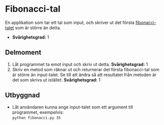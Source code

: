 # Fibonacci-tal

En applikation som tar ett tal som input, och skriver ut det första [fibonacci-talet](http://en.wikipedia.org/wiki/Fibonacci_number) som är större än detta.

- **Svårighetsgrad:** 1

## Delmoment

1. Låt programmet ta emot input och skriv ut detta. **Svårighetsgrad:** 1
2. Skriv en metod som räknar ut och returnerar det första fibonacci-tal som är större än input-talet. Se till att ändra så att resultatet från metoden är det som skrivs ut istället. **Svårighetsgrad:** 1

## Utbyggnad

- Låt användaren kunna ange input-talet som ett argument till programmet, exempelvis:  
`python fibonacci.py 35`